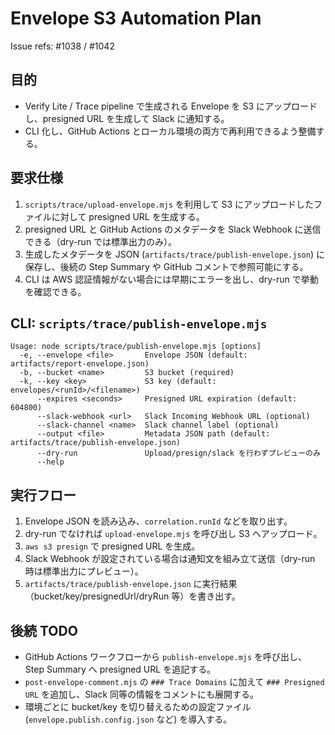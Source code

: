 # Envelope S3 Automation Plan

Issue refs: #1038 / #1042

## 目的
- Verify Lite / Trace pipeline で生成される Envelope を S3 にアップロードし、presigned URL を生成して Slack に通知する。
- CLI 化し、GitHub Actions とローカル環境の両方で再利用できるよう整備する。

## 要求仕様
1. `scripts/trace/upload-envelope.mjs` を利用して S3 にアップロードしたファイルに対して presigned URL を生成する。
2. presigned URL と GitHub Actions のメタデータを Slack Webhook に送信できる（dry-run では標準出力のみ）。
3. 生成したメタデータを JSON (`artifacts/trace/publish-envelope.json`) に保存し、後続の Step Summary や GitHub コメントで参照可能にする。
4. CLI は AWS 認証情報がない場合には早期にエラーを出し、dry-run で挙動を確認できる。

## CLI: `scripts/trace/publish-envelope.mjs`
```
Usage: node scripts/trace/publish-envelope.mjs [options]
  -e, --envelope <file>       Envelope JSON (default: artifacts/report-envelope.json)
  -b, --bucket <name>         S3 bucket (required)
  -k, --key <key>             S3 key (default: envelopes/<runId>/<filename>)
      --expires <seconds>     Presigned URL expiration (default: 604800)
      --slack-webhook <url>   Slack Incoming Webhook URL (optional)
      --slack-channel <name>  Slack channel label (optional)
      --output <file>         Metadata JSON path (default: artifacts/trace/publish-envelope.json)
      --dry-run               Upload/presign/slack を行わずプレビューのみ
      --help
```

## 実行フロー
1. Envelope JSON を読み込み、`correlation.runId` などを取り出す。
2. dry-run でなければ `upload-envelope.mjs` を呼び出し S3 へアップロード。
3. `aws s3 presign` で presigned URL を生成。
4. Slack Webhook が設定されている場合は通知文を組み立て送信（dry-run 時は標準出力にプレビュー）。
5. `artifacts/trace/publish-envelope.json` に実行結果（bucket/key/presignedUrl/dryRun 等）を書き出す。

## 後続 TODO
- GitHub Actions ワークフローから `publish-envelope.mjs` を呼び出し、Step Summary へ presigned URL を追記する。
- `post-envelope-comment.mjs` の `### Trace Domains` に加えて `### Presigned URL` を追加し、Slack 同等の情報をコメントにも展開する。
- 環境ごとに bucket/key を切り替えるための設定ファイル (`envelope.publish.config.json` など) を導入する。
